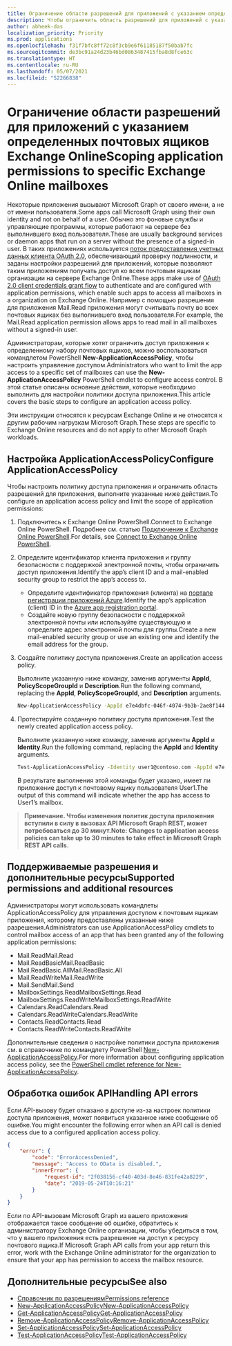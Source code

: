 ```yaml
---
title: Ограничение области разрешений для приложений с указанием определенных почтовых ящиков Exchange Online
description: Чтобы ограничить область разрешений для приложений с указанием определенных почтовых ящиков Exchange Online, потребуется создать политики доступа приложений.
author: abheek-das
localization_priority: Priority
ms.prod: applications
ms.openlocfilehash: f31f7bfc8ff72c8f3cb9e6f61185187f50bab7fc
ms.sourcegitcommit: de3bc91a24d23b46bd0863487415fba8d8fce63c
ms.translationtype: HT
ms.contentlocale: ru-RU
ms.lasthandoff: 05/07/2021
ms.locfileid: "52266838"
---
```

# <a name="scoping-application-permissions-to-specific-exchange-online-mailboxes"></a><span data-ttu-id="406f3-103">Ограничение области разрешений для приложений с указанием определенных почтовых ящиков Exchange Online</span><span class="sxs-lookup"><span data-stu-id="406f3-103">Scoping application permissions to specific Exchange Online mailboxes</span></span> 

<span data-ttu-id="406f3-104">Некоторые приложения вызывают Microsoft Graph от своего имени, а не от имени пользователя.</span><span class="sxs-lookup"><span data-stu-id="406f3-104">Some apps call Microsoft Graph using their own identity and not on behalf of a user.</span></span> <span data-ttu-id="406f3-105">Обычно это фоновые службы и управляющие программы, которые работают на сервере без выполнившего вход пользователя.</span><span class="sxs-lookup"><span data-stu-id="406f3-105">These are usually background services or daemon apps that run on a server without the presence of a signed-in user.</span></span> <span data-ttu-id="406f3-106">В таких приложениях используется [поток предоставления учетных данных клиента OAuth 2.0](/azure/active-directory/develop/v2-oauth2-client-creds-grant-flow), обеспечивающий проверку подлинности, и заданы настройки разрешений для приложений, которые позволяют таким приложениям получать доступ ко всем почтовым ящикам организации на сервере Exchange Online.</span><span class="sxs-lookup"><span data-stu-id="406f3-106">These apps make use of [OAuth 2.0 client credentials grant flow](/azure/active-directory/develop/v2-oauth2-client-creds-grant-flow) to authenticate and are configured with application permissions, which enable such apps to access all mailboxes in a organization on Exchange Online.</span></span> <span data-ttu-id="406f3-107">Например с помощью разрешения для приложения Mail.Read приложения могут считывать почту во всех почтовых ящиках без выполнившего вход пользователя.</span><span class="sxs-lookup"><span data-stu-id="406f3-107">For example, the Mail.Read application permission allows apps to read mail in all mailboxes without a signed-in user.</span></span> 

<span data-ttu-id="406f3-108">Администраторам, которые хотят ограничить доступ приложения к определенному набору почтовых ящиков, можно воспользоваться командлетом PowerShell **New-ApplicationAccessPolicy**, чтобы настроить управление доступом.</span><span class="sxs-lookup"><span data-stu-id="406f3-108">Administrators who want to limit the app access to a specific set of mailboxes can use the **New-ApplicationAccessPolicy** PowerShell cmdlet to configure access control.</span></span> <span data-ttu-id="406f3-109">В этой статье описаны основные действия, которые необходимо выполнить для настройки политики доступа приложения.</span><span class="sxs-lookup"><span data-stu-id="406f3-109">This article covers the basic steps to configure an application access policy.</span></span>

<span data-ttu-id="406f3-110">Эти инструкции относятся к ресурсам Exchange Online и не относятся к другим рабочим нагрузкам Microsoft Graph.</span><span class="sxs-lookup"><span data-stu-id="406f3-110">These steps are specific to Exchange Online resources and do not apply to other Microsoft Graph workloads.</span></span> 

## <a name="configure-applicationaccesspolicy"></a><span data-ttu-id="406f3-111">Настройка ApplicationAccessPolicy</span><span class="sxs-lookup"><span data-stu-id="406f3-111">Configure ApplicationAccessPolicy</span></span>

<span data-ttu-id="406f3-112">Чтобы настроить политику доступа приложения и ограничить область разрешений для приложения, выполните указанные ниже действия.</span><span class="sxs-lookup"><span data-stu-id="406f3-112">To configure an application access policy and limit the scope of application permissions:</span></span>
1.  <span data-ttu-id="406f3-113">Подключитесь к Exchange Online PowerShell.</span><span class="sxs-lookup"><span data-stu-id="406f3-113">Connect to Exchange Online PowerShell.</span></span> <span data-ttu-id="406f3-114">Подробнее см. статью [Подключение к Exchange Online PowerShell](/powershell/exchange/exchange-online/connect-to-exchange-online-powershell/connect-to-exchange-online-powershell?view=exchange-ps).</span><span class="sxs-lookup"><span data-stu-id="406f3-114">For details, see [Connect to Exchange Online PowerShell](/powershell/exchange/exchange-online/connect-to-exchange-online-powershell/connect-to-exchange-online-powershell?view=exchange-ps).</span></span>

2.  <span data-ttu-id="406f3-115">Определите идентификатор клиента приложения и группу безопасности с поддержкой электронной почты, чтобы ограничить доступ приложения.</span><span class="sxs-lookup"><span data-stu-id="406f3-115">Identify the app’s client ID and a mail-enabled security group to restrict the app’s access to.</span></span>

    - <span data-ttu-id="406f3-116">Определите идентификатор приложения (клиента) на [портале регистрации приложений Azure](https://portal.azure.com/#blade/Microsoft_AAD_RegisteredApps/ApplicationsListBlade).</span><span class="sxs-lookup"><span data-stu-id="406f3-116">Identify the app’s application (client) ID in the [Azure app registration portal](https://portal.azure.com/#blade/Microsoft_AAD_RegisteredApps/ApplicationsListBlade).</span></span>
    - <span data-ttu-id="406f3-117">Создайте новую группу безопасности с поддержкой электронной почты или используйте существующую и определите адрес электронной почты для группы.</span><span class="sxs-lookup"><span data-stu-id="406f3-117">Create a new mail-enabled security group or use an existing one and identify the email address for the group.</span></span> 

3.  <span data-ttu-id="406f3-118">Создайте политику доступа приложения.</span><span class="sxs-lookup"><span data-stu-id="406f3-118">Create an application access policy.</span></span> 

    <span data-ttu-id="406f3-119">Выполните указанную ниже команду, заменив аргументы **AppId**, **PolicyScopeGroupId** и **Description**.</span><span class="sxs-lookup"><span data-stu-id="406f3-119">Run the following command, replacing the **AppId**, **PolicyScopeGroupId**, and **Description** arguments.</span></span>
    ```sh 
    New-ApplicationAccessPolicy -AppId e7e4dbfc-046f-4074-9b3b-2ae8f144f59b -PolicyScopeGroupId EvenUsers@contoso.com -AccessRight RestrictAccess -Description "Restrict this app to members of distribution group EvenUsers."
    ```
4.  <span data-ttu-id="406f3-120">Протестируйте созданную политику доступа приложения.</span><span class="sxs-lookup"><span data-stu-id="406f3-120">Test the newly created application access policy.</span></span>

    <span data-ttu-id="406f3-121">Выполните указанную ниже команду, заменив аргументы **AppId** и **Identity**.</span><span class="sxs-lookup"><span data-stu-id="406f3-121">Run the following command, replacing the **AppId** and **Identity** arguments.</span></span>
    ```sh
    Test-ApplicationAccessPolicy -Identity user1@contoso.com -AppId e7e4dbfc-046-4074-9b3b-2ae8f144f59b 
    ```
    <span data-ttu-id="406f3-122">В результате выполнения этой команды будет указано, имеет ли приложение доступ к почтовому ящику пользователя User1.</span><span class="sxs-lookup"><span data-stu-id="406f3-122">The output of this command will indicate whether the app has access to User1’s mailbox.</span></span>

><span data-ttu-id="406f3-123">**Примечание. Чтобы изменения политик доступа приложения вступили в силу в вызовах API Microsoft Graph REST, может потребоваться до 30 минут.**</span><span class="sxs-lookup"><span data-stu-id="406f3-123">**Note: Changes to application access policies can take up to 30 minutes to take effect in Microsoft Graph REST API calls.**</span></span>

## <a name="supported-permissions-and-additional-resources"></a><span data-ttu-id="406f3-124">Поддерживаемые разрешения и дополнительные ресурсы</span><span class="sxs-lookup"><span data-stu-id="406f3-124">Supported permissions and additional resources</span></span>
<span data-ttu-id="406f3-125">Администраторы могут использовать командлеты ApplicationAccessPolicy для управления доступом к почтовым ящикам приложения, которому предоставлены указанные ниже разрешения.</span><span class="sxs-lookup"><span data-stu-id="406f3-125">Administrators can use ApplicationAccessPolicy cmdlets to control mailbox access of an app that has been granted any of the following application permissions:</span></span> 
- <span data-ttu-id="406f3-126">Mail.Read</span><span class="sxs-lookup"><span data-stu-id="406f3-126">Mail.Read</span></span>
- <span data-ttu-id="406f3-127">Mail.ReadBasic</span><span class="sxs-lookup"><span data-stu-id="406f3-127">Mail.ReadBasic</span></span>
- <span data-ttu-id="406f3-128">Mail.ReadBasic.All</span><span class="sxs-lookup"><span data-stu-id="406f3-128">Mail.ReadBasic.All</span></span>
- <span data-ttu-id="406f3-129">Mail.ReadWrite</span><span class="sxs-lookup"><span data-stu-id="406f3-129">Mail.ReadWrite</span></span>
- <span data-ttu-id="406f3-130">Mail.Send</span><span class="sxs-lookup"><span data-stu-id="406f3-130">Mail.Send</span></span>
- <span data-ttu-id="406f3-131">MailboxSettings.Read</span><span class="sxs-lookup"><span data-stu-id="406f3-131">MailboxSettings.Read</span></span>  
- <span data-ttu-id="406f3-132">MailboxSettings.ReadWrite</span><span class="sxs-lookup"><span data-stu-id="406f3-132">MailboxSettings.ReadWrite</span></span>
- <span data-ttu-id="406f3-133">Calendars.Read</span><span class="sxs-lookup"><span data-stu-id="406f3-133">Calendars.Read</span></span>
- <span data-ttu-id="406f3-134">Calendars.ReadWrite</span><span class="sxs-lookup"><span data-stu-id="406f3-134">Calendars.ReadWrite</span></span>
- <span data-ttu-id="406f3-135">Contacts.Read</span><span class="sxs-lookup"><span data-stu-id="406f3-135">Contacts.Read</span></span>
- <span data-ttu-id="406f3-136">Contacts.ReadWrite</span><span class="sxs-lookup"><span data-stu-id="406f3-136">Contacts.ReadWrite</span></span>

<span data-ttu-id="406f3-137">Дополнительные сведения о настройке политики доступа приложения см. в справочнике по командлету PowerShell [New-ApplicationAccessPolicy](/powershell/module/exchange/organization/new-applicationaccesspolicy).</span><span class="sxs-lookup"><span data-stu-id="406f3-137">For more information about configuring application access policy, see the [PowerShell cmdlet reference for New-ApplicationAccessPolicy](/powershell/module/exchange/organization/new-applicationaccesspolicy).</span></span> 

## <a name="handling-api-errors"></a><span data-ttu-id="406f3-138">Обработка ошибок API</span><span class="sxs-lookup"><span data-stu-id="406f3-138">Handling API errors</span></span>
<span data-ttu-id="406f3-139">Если API-вызову будет отказано в доступе из-за настроек политики доступа приложения, может появиться указанное ниже сообщение об ошибке.</span><span class="sxs-lookup"><span data-stu-id="406f3-139">You might encounter the following error when an API call is denied access due to a configured application access policy.</span></span> 
```json
{
    "error": {
        "code": "ErrorAccessDenied",
        "message": "Access to OData is disabled.",
        "innerError": {
            "request-id": "2f038156-cf40-403d-8e46-831fe42a8229",
            "date": "2019-05-24T10:16:21"
        }
    }
}
```
<span data-ttu-id="406f3-140">Если по API-вызовам Microsoft Graph из вашего приложения отображается такое сообщение об ошибке, обратитесь к администратору Exchange Online организации, чтобы убедиться в том, что у вашего приложения есть разрешение на доступ к ресурсу почтового ящика.</span><span class="sxs-lookup"><span data-stu-id="406f3-140">If Microsoft Graph API calls from your app return this error, work with the Exchange Online administrator for the organization to ensure that your app has permission to access the mailbox resource.</span></span>



## <a name="see-also"></a><span data-ttu-id="406f3-141">Дополнительные ресурсы</span><span class="sxs-lookup"><span data-stu-id="406f3-141">See also</span></span>

- [<span data-ttu-id="406f3-142">Справочник по разрешениям</span><span class="sxs-lookup"><span data-stu-id="406f3-142">Permissions reference</span></span>](permissions-reference.md)
- [<span data-ttu-id="406f3-143">New-ApplicationAccessPolicy</span><span class="sxs-lookup"><span data-stu-id="406f3-143">New-ApplicationAccessPolicy</span></span>](/powershell/module/exchange/organization/new-applicationaccesspolicy)
- [<span data-ttu-id="406f3-144">Get-ApplicationAccessPolicy</span><span class="sxs-lookup"><span data-stu-id="406f3-144">Get-ApplicationAccessPolicy</span></span>](/powershell/module/exchange/organization/get-applicationaccesspolicy)
- [<span data-ttu-id="406f3-145">Remove-ApplicationAccessPolicy</span><span class="sxs-lookup"><span data-stu-id="406f3-145">Remove-ApplicationAccessPolicy</span></span>](/powershell/module/exchange/organization/remove-applicationaccesspolicy)
- [<span data-ttu-id="406f3-146">Set-ApplicationAccessPolicy</span><span class="sxs-lookup"><span data-stu-id="406f3-146">Set-ApplicationAccessPolicy</span></span>](/powershell/module/exchange/organization/set-applicationaccesspolicy)
- [<span data-ttu-id="406f3-147">Test-ApplicationAccessPolicy</span><span class="sxs-lookup"><span data-stu-id="406f3-147">Test-ApplicationAccessPolicy</span></span>](/powershell/module/exchange/organization/test-applicationaccesspolicy)
